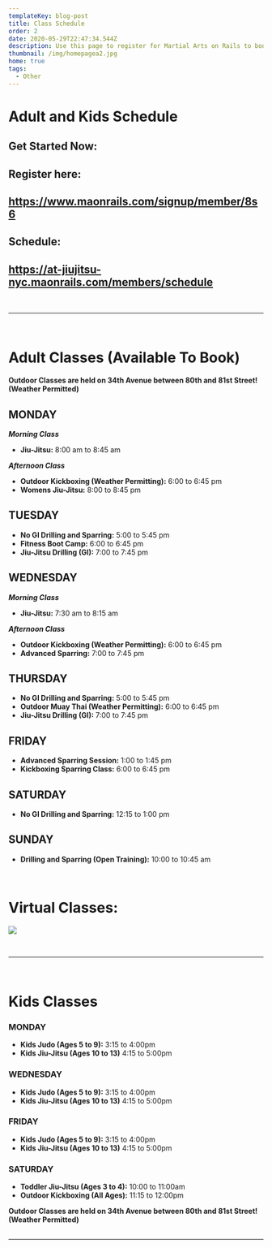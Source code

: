 ```yaml
---
templateKey: blog-post
title: Class Schedule
order: 2
date: 2020-05-29T22:47:34.544Z
description: Use this page to register for Martial Arts on Rails to book classes online.
thumbnail: /img/homepagea2.jpg
home: true
tags:
  - Other
---
```

# Adult and Kids Schedule

## Get Started Now:

## Register here:

## <https://www.maonrails.com/signup/member/8s6>

## Schedule:

## <https://at-jiujitsu-nyc.maonrails.com/members/schedule>

<br>

- - -

<br>

# Adult Classes (Available To Book)

**Outdoor Classes are held on 34th Avenue between 80th and 81st Street! (Weather Permitted)** 

## MONDAY

**_Morning Class_**

* **Jiu-Jitsu:** 8:00 am to 8:45 am

_**Afternoon Class**_

* **Outdoor Kickboxing (Weather Permitting):** 6:00 to 6:45 pm
* **Womens Jiu-Jitsu:** 8:00 to 8:45 pm

## TUESDAY

* **No GI Drilling and Sparring:** 5:00 to 5:45 pm
* **Fitness Boot Camp:** 6:00 to 6:45 pm
* **Jiu-Jitsu Drilling (GI):** 7:00 to 7:45 pm

## WEDNESDAY

**_Morning Class_**

* **Jiu-Jitsu:** 7:30 am to 8:15 am

_**Afternoon Class**_

* **Outdoor Kickboxing (Weather Permitting):** 6:00 to 6:45 pm
* **Advanced Sparring:** 7:00 to 7:45 pm

## THURSDAY

* **No GI Drilling and Sparring:** 5:00 to 5:45 pm
* **Outdoor Muay Thai (Weather Permitting):** 6:00 to 6:45 pm
* **Jiu-Jitsu Drilling (GI):** 7:00 to 7:45 pm

## FRIDAY

* **Advanced Sparring Session:** 1:00 to 1:45 pm
* **Kickboxing Sparring Class:** 6:00 to 6:45 pm

## SATURDAY

* **No GI Drilling and Sparring:** 12:15 to 1:00 pm

## SUNDAY

* **Drilling and Sparring (Open Training):** 10:00 to 10:45 am

<br>

# Virtual Classes:

![](/img/006ae1d9-6130-42f4-b6fd-038cc9335055.jpg)

<br>

- - -

<br>

# Kids Classes

### MONDAY

* **Kids Judo (Ages 5 to 9):** 3:15 to 4:00pm
* **Kids Jiu-Jitsu (Ages 10 to 13)** 4:15 to 5:00pm

### WEDNESDAY

* **Kids Judo (Ages 5 to 9):** 3:15 to 4:00pm
* **Kids Jiu-Jitsu (Ages 10 to 13)** 4:15 to 5:00pm

### FRIDAY

* **Kids Judo (Ages 5 to 9):** 3:15 to 4:00pm
* **Kids Jiu-Jitsu (Ages 10 to 13)** 4:15 to 5:00pm

### SATURDAY

* **Toddler Jiu-Jitsu (Ages 3 to 4):** 10:00 to 11:00am
* **Outdoor Kickboxing (All Ages):** 11:15 to 12:00pm

**Outdoor Classes are held on 34th Avenue between 80th and 81st Street! (Weather Permitted)** 

## 

- - -
